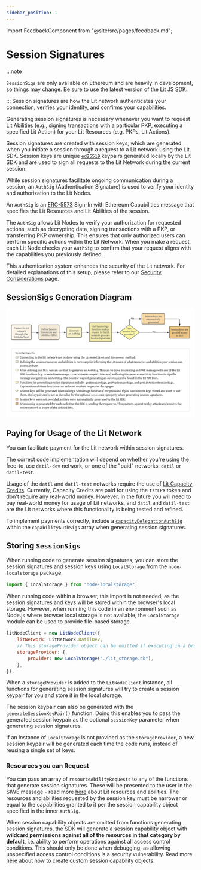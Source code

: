 ```yaml
---
sidebar_position: 1
---
```


import FeedbackComponent from "@site/src/pages/feedback.md";

# Session Signatures

:::note

`SessionSigs` are only available on Ethereum and are heavily in development, so things may change. Be sure to use the latest version of the Lit JS SDK.

:::
Session signatures are how the Lit network authenticates your connection, verifies your identity, and confirms your capabilities. 

Generating session signatures is necessary whenever you want to request [Lit Abilities](https://v6-api-doc-lit-js-sdk.vercel.app/enums/types_src.LitAbility.html) (e.g., signing transactions with a particular PKP, executing a specified Lit Action) for your Lit Resources (e.g. PKPs, Lit Actions).

Session signatures are created with session keys, which are generated when you initiate a session through a request to a Lit network using the Lit SDK. Session keys are unique [`ed25519`](https://ed25519.cr.yp.to/) keypairs generated locally by the Lit SDK and are used to sign all requests to the Lit Network during the current session. 

While session signatures facilitate ongoing communication during a session, an `AuthSig` (Authentication Signature) is used to verify your identity and authorization to the Lit Nodes.

An `AuthSig` is an [ERC-5573](https://eips.ethereum.org/EIPS/eip-5573) Sign-In with Ethereum Capabilities message that specifies the Lit Resources and Lit Abilities of the session.

The `AuthSig` allows Lit Nodes to verify your authorization for requested actions, such as decrypting data, signing transactions with a PKP, or transferring PKP ownership. This ensures that only authorized users can perform specific actions within the Lit Network.
When you make a request, each Lit Node checks your `AuthSig` to confirm that your request aligns with the capabilities you previously defined. 

This authentication system enhances the security of the Lit network. For detailed explanations of this setup, please refer to our [Security Considerations](../security.md) page.

## SessionSigs Generation Diagram
![Session Signatures Diagram](../../../../static/img//SessionSigs.png)

## Paying for Usage of the Lit Network

You can facilitate payment for the Lit network within session signatures.

The correct code implementation will depend on whether you're using the free-to-use `datil-dev` network, or one of the "paid" networks: `datil` or `datil-test`.

Usage of the `datil` and `datil-test` networks require the use of [Lit Capacity Credits](../../../sdk/capacity-credits.md). Currently, Capacity Credits are paid for using the `tstLPX` token and don't require any real-world money. However, in the future you will need to pay real-world money for usage of Lit networks, and `datil` and `datil-test` are the Lit networks where this functionality is being tested and refined.

To implement payments correctly, include a [`capacityDelegationAuthSig`](https://developer.litprotocol.com/sdk/capacity-credits#createcapacitydelegationauthsig) within the `capabilityAuthSigs` array when generating session signatures.

## Storing `SessionSigs`

When running code to generate session signatures, you can store the session signatures and session keys using `LocalStorage` from the `node-localstorage` package.

```javascript
import { LocalStorage } from "node-localstorage";
```

When running code within a browser, this import is not needed, as the session signatures and keys will be stored within the browser's local storage. However, when running this code in an environment such as Node.js where browser local storage is not available, the `LocalStorage` module can be used to provide file-based storage. 

```javascript
litNodeClient = new LitNodeClient({
    litNetwork: LitNetwork.DatilDev,
    // This storageProvider object can be omitted if executing in a browser
    storageProvider: {
        provider: new LocalStorage("./lit_storage.db"),
    },
});
```
When a `storageProvider` is added to the `LitNodeClient` instance, all functions for generating session signatures will try to create a session keypair for you and store it in the local storage. 

The session keypair can also be generated with the `generateSessionKeyPair()` function. Doing this enables you to pass the generated session keypair as the optional `sessionKey` parameter when generating session signatures.

If an instance of `LocalStorage` is not provided as the `storageProvider`, a new session keypair will be generated each time the code runs, instead of reusing a single set of keys.

### Resources you can Request

You can pass an array of `resourceAbilityRequests` to any of the functions that generate session signatures. These will be presented to the user in the SIWE message - read more [here](resources-and-abilities) about Lit resources and abilities. The resources and abilities requested by the session key must be narrower or equal to the capabilities granted to it per the session capability object specified in the inner `AuthSig`. 

When session capability objects are omitted from functions generating session signatures, the SDK will generate a session capability object with **wildcard permissions against all of the resources in that category by default**, i.e. ability to perform operations against all access control conditions. This should only be done when debugging, as allowing unspecified access control conditions is a security vulnerability. Read more [here](capability-objects) about how to create custom session capability objects.

<FeedbackComponent/>
